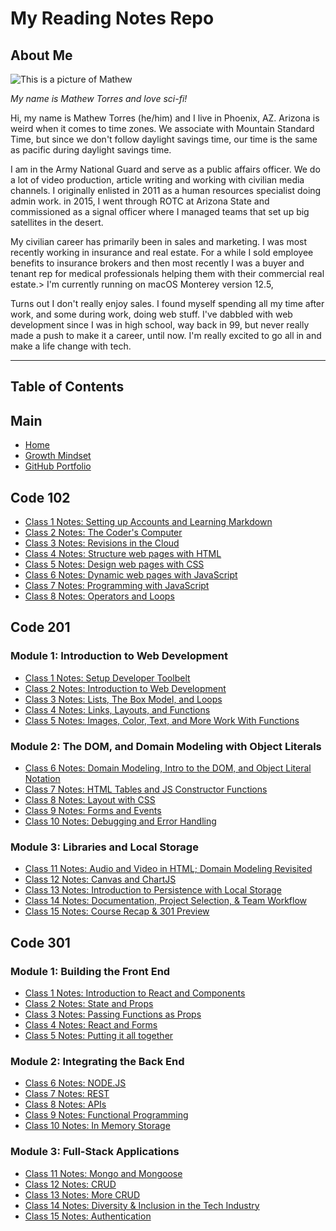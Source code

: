 # My Reading Notes Repo

## About Me

![This is a picture of Mathew](https://i.ibb.co/RYF2zv7/Mathew-Torres-web.jpg)

_My name is Mathew Torres and love sci-fi!_

Hi, my name is Mathew Torres (he/him) and I live in Phoenix, AZ.  Arizona is weird when it comes to time zones.  We associate with Mountain Standard Time, but since we don't follow daylight savings time, our time is the same as pacific during daylight savings time.

I am in the Army National Guard and serve as a public affairs officer. We do a lot of video production, article writing and working with civilian media channels. I originally enlisted in 2011 as a human resources specialist doing admin work. in 2015, I went through ROTC at Arizona State and commissioned as a signal officer where I managed teams that set up big satellites in the desert.

My civilian career has primarily been in sales and marketing.  I was most recently working in insurance and real estate. For a while I sold employee benefits to insurance brokers and then most recently I was a buyer and tenant rep for medical professionals helping them with their commercial real estate.> I'm currently running on macOS Monterey version 12.5,

Turns out I don't really enjoy sales.  I found myself spending all my time after work, and some during work, doing web stuff. I've dabbled with web development since I was in high school, way back in 99, but never really made a push to make it a career, until now.  I'm really excited to go all in and make a life change with tech.

***

## Table of Contents

## Main

- [Home](https://mtorres6739.github.io/reading-notes)
- [Growth Mindset](growthMindset)
- [GitHub Portfolio](https://github.com/mtorres6739)

## Code 102

- [Class 1 Notes: Setting up Accounts and Learning Markdown](class1)
- [Class 2 Notes: The Coder's Computer](class2)
- [Class 3 Notes: Revisions in the Cloud](class3)
- [Class 4 Notes: Structure web pages with HTML](class4)
- [Class 5 Notes: Design web pages with CSS](class5)
- [Class 6 Notes: Dynamic web pages with JavaScript](class6)
- [Class 7 Notes: Programming with JavaScript](class7)
- [Class 8 Notes: Operators and Loops](class8)

## Code 201

### Module 1: Introduction to Web Development

- [Class 1 Notes: Setup Developer Toolbelt](201class01)
- [Class 2 Notes: Introduction to Web Development](201class02)
- [Class 3 Notes: Lists, The Box Model, and Loops](201class03)
- [Class 4 Notes: Links, Layouts, and Functions](201class04)
- [Class 5 Notes: Images, Color, Text, and More Work With Functions](201class05)

### Module 2: The DOM, and Domain Modeling with Object Literals

- [Class 6 Notes: Domain Modeling, Intro to the DOM, and Object Literal Notation](201class06)
- [Class 7 Notes: HTML Tables and JS Constructor Functions](201class07)
- [Class 8 Notes: Layout with CSS](201class08)
- [Class 9 Notes: Forms and Events](201class09)
- [Class 10 Notes: Debugging and Error Handling](201class10)

### Module 3: Libraries and Local Storage

- [Class 11 Notes: Audio and Video in HTML; Domain Modeling Revisited](201class11)
- [Class 12 Notes: Canvas and ChartJS](201class12)
- [Class 13 Notes: Introduction to Persistence with Local Storage](201class13)
- [Class 14 Notes: Documentation, Project Selection, & Team Workflow](201class14)
- [Class 15 Notes: Course Recap & 301 Preview](https://mtorres6739.github.io/reading-notes)

## Code 301

### Module 1: Building the Front End

- [Class 1 Notes: Introduction to React and Components](301class01)
- [Class 2 Notes: State and Props](301class02)
- [Class 3 Notes: Passing Functions as Props](301class03)
- [Class 4 Notes: React and Forms](301class04)
- [Class 5 Notes: Putting it all together](301class05)

### Module 2: Integrating the Back End

- [Class 6 Notes: NODE.JS](301class06)
- [Class 7 Notes: REST](301class07)
- [Class 8 Notes: APIs](301class08)
- [Class 9 Notes: Functional Programming](301class09)
- [Class 10 Notes: In Memory Storage](301class10)

### Module 3: Full-Stack Applications

- [Class 11 Notes: Mongo and Mongoose](301class11)
- [Class 12 Notes: CRUD](301class12)
- [Class 13 Notes: More CRUD](301class13)
- [Class 14 Notes: Diversity & Inclusion in the Tech Industry](301class14)
- [Class 15 Notes: Authentication](301class15)
